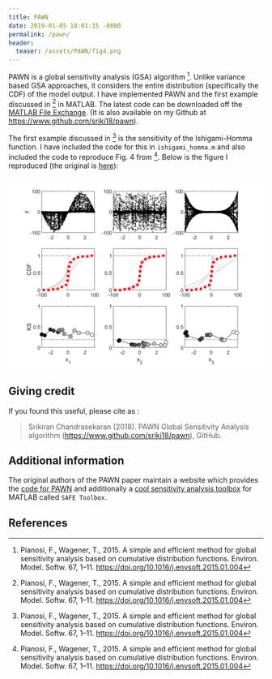 ```yaml
---
title: PAWN
date: 2019-01-05 18:01:15 -0800
permalink: /pawn/
header:
  teaser: /assets/PAWN/fig4.png
---
```


PAWN is a global sensitivity analysis (GSA) algorithm [^1]. Unlike variance based GSA approaches, it considers the entire distribution (specifically the CDF) of the model output. I have implemented PAWN and the first example discussed in [^1] in MATLAB. The latest code can be downloaded off the [MATLAB File Exchange](https://www.mathworks.com/matlabcentral/fileexchange/69436-pawn-global-sensitivity-analysis-algorithm). (It is also available on my Github at <https://www.github.com/sriki18/pawn>).

The first example discussed in [^1] is the sensitivity of the Ishigami-Homma function. I have included the code for this in `ishigami_homma.m` and also included the code to reproduce Fig. 4 from [^1]. Below is the figure I reproduced (the original is [here](https://www.sciencedirect.com/science/article/pii/S1364815215000237#fig4)):

![Check out the repository!](../assets/PAWN/fig4.png)

## Giving credit

If you found this useful, please cite as :

> Srikiran Chandrasekaran (2018). PAWN Global Sensitivity Analysis algorithm (https://www.github.com/sriki18/pawn), GitHub.

## Additional information

The original authors of the PAWN paper maintain a website which provides the [code for PAWN](https://www.safetoolbox.info/pawn-method/) and additionally a [cool sensitivity analysis toolbox](https://www.safetoolbox.info/info-and-documentation/) for MATLAB called `SAFE Toolbox`.

## References

[^1]: Pianosi, F., Wagener, T., 2015. A simple and efficient method for global sensitivity analysis based on cumulative distribution functions. Environ. Model. Softw. 67, 1–11. <https://doi.org/10.1016/j.envsoft.2015.01.004>
